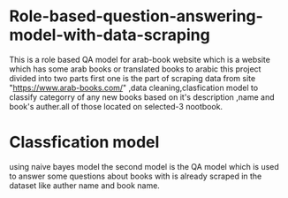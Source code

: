 # Role-based-question-answering-model-with-data-scraping
This is a role based QA model for arab-book website which is a website which has some arab books or translated books to arabic 
this project divided into two parts first one is the part of scraping data from site "https://www.arab-books.com/" ,data cleaning,clasfication model to classify categorry of any new books 
based on it's description ,name and book's auther.all of those located on selected-3 nootbook.
# Classfication model
using naive bayes model 
the second model is the QA model which is used to answer some questions about books with is already scraped in the dataset like auther name and book name.
